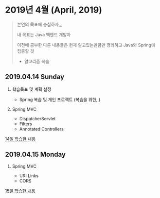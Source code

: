 # 2019년 4월 (April, 2019)

> 본연의 목표에 충실하자,,,
>
> 내 목표는 Java 백엔드 개발자
>
> 이전에 공부한 다른 내용들은 현재 알고있는만큼만 정리하고 Java와 Spring에 집중할 것
>
> + 알고리즘 복습

## 2019.04.14 Sunday

1. 학습목표 및 계획 설정

    - Spring 복습 및 개인 프로젝트 (복습을 위한,,)

2. Spring MVC

    - DispatcherServlet
    - Filters
    - Annotated Controllers

[14일 학습한 내용](Day14.md)

## 2019.04.15 Monday

1. Spring MVC

    - URI Links
    - CORS

[15일 학습한 내용](Day15.md)